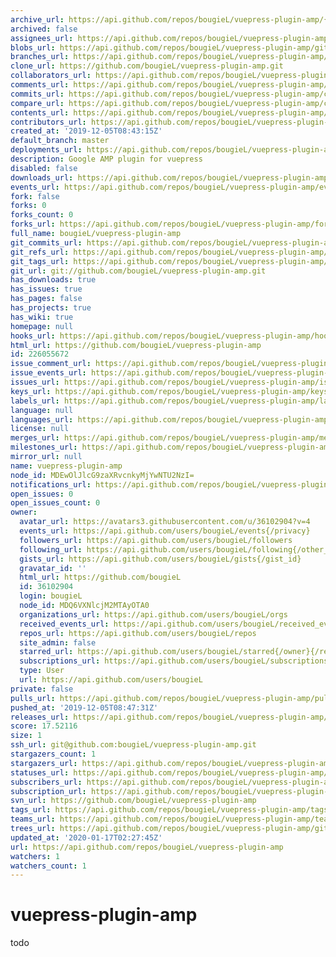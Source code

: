 ```yaml
---
archive_url: https://api.github.com/repos/bougieL/vuepress-plugin-amp/{archive_format}{/ref}
archived: false
assignees_url: https://api.github.com/repos/bougieL/vuepress-plugin-amp/assignees{/user}
blobs_url: https://api.github.com/repos/bougieL/vuepress-plugin-amp/git/blobs{/sha}
branches_url: https://api.github.com/repos/bougieL/vuepress-plugin-amp/branches{/branch}
clone_url: https://github.com/bougieL/vuepress-plugin-amp.git
collaborators_url: https://api.github.com/repos/bougieL/vuepress-plugin-amp/collaborators{/collaborator}
comments_url: https://api.github.com/repos/bougieL/vuepress-plugin-amp/comments{/number}
commits_url: https://api.github.com/repos/bougieL/vuepress-plugin-amp/commits{/sha}
compare_url: https://api.github.com/repos/bougieL/vuepress-plugin-amp/compare/{base}...{head}
contents_url: https://api.github.com/repos/bougieL/vuepress-plugin-amp/contents/{+path}
contributors_url: https://api.github.com/repos/bougieL/vuepress-plugin-amp/contributors
created_at: '2019-12-05T08:43:15Z'
default_branch: master
deployments_url: https://api.github.com/repos/bougieL/vuepress-plugin-amp/deployments
description: Google AMP plugin for vuepress
disabled: false
downloads_url: https://api.github.com/repos/bougieL/vuepress-plugin-amp/downloads
events_url: https://api.github.com/repos/bougieL/vuepress-plugin-amp/events
fork: false
forks: 0
forks_count: 0
forks_url: https://api.github.com/repos/bougieL/vuepress-plugin-amp/forks
full_name: bougieL/vuepress-plugin-amp
git_commits_url: https://api.github.com/repos/bougieL/vuepress-plugin-amp/git/commits{/sha}
git_refs_url: https://api.github.com/repos/bougieL/vuepress-plugin-amp/git/refs{/sha}
git_tags_url: https://api.github.com/repos/bougieL/vuepress-plugin-amp/git/tags{/sha}
git_url: git://github.com/bougieL/vuepress-plugin-amp.git
has_downloads: true
has_issues: true
has_pages: false
has_projects: true
has_wiki: true
homepage: null
hooks_url: https://api.github.com/repos/bougieL/vuepress-plugin-amp/hooks
html_url: https://github.com/bougieL/vuepress-plugin-amp
id: 226055672
issue_comment_url: https://api.github.com/repos/bougieL/vuepress-plugin-amp/issues/comments{/number}
issue_events_url: https://api.github.com/repos/bougieL/vuepress-plugin-amp/issues/events{/number}
issues_url: https://api.github.com/repos/bougieL/vuepress-plugin-amp/issues{/number}
keys_url: https://api.github.com/repos/bougieL/vuepress-plugin-amp/keys{/key_id}
labels_url: https://api.github.com/repos/bougieL/vuepress-plugin-amp/labels{/name}
language: null
languages_url: https://api.github.com/repos/bougieL/vuepress-plugin-amp/languages
license: null
merges_url: https://api.github.com/repos/bougieL/vuepress-plugin-amp/merges
milestones_url: https://api.github.com/repos/bougieL/vuepress-plugin-amp/milestones{/number}
mirror_url: null
name: vuepress-plugin-amp
node_id: MDEwOlJlcG9zaXRvcnkyMjYwNTU2NzI=
notifications_url: https://api.github.com/repos/bougieL/vuepress-plugin-amp/notifications{?since,all,participating}
open_issues: 0
open_issues_count: 0
owner:
  avatar_url: https://avatars3.githubusercontent.com/u/36102904?v=4
  events_url: https://api.github.com/users/bougieL/events{/privacy}
  followers_url: https://api.github.com/users/bougieL/followers
  following_url: https://api.github.com/users/bougieL/following{/other_user}
  gists_url: https://api.github.com/users/bougieL/gists{/gist_id}
  gravatar_id: ''
  html_url: https://github.com/bougieL
  id: 36102904
  login: bougieL
  node_id: MDQ6VXNlcjM2MTAyOTA0
  organizations_url: https://api.github.com/users/bougieL/orgs
  received_events_url: https://api.github.com/users/bougieL/received_events
  repos_url: https://api.github.com/users/bougieL/repos
  site_admin: false
  starred_url: https://api.github.com/users/bougieL/starred{/owner}{/repo}
  subscriptions_url: https://api.github.com/users/bougieL/subscriptions
  type: User
  url: https://api.github.com/users/bougieL
private: false
pulls_url: https://api.github.com/repos/bougieL/vuepress-plugin-amp/pulls{/number}
pushed_at: '2019-12-05T08:47:31Z'
releases_url: https://api.github.com/repos/bougieL/vuepress-plugin-amp/releases{/id}
score: 17.52116
size: 1
ssh_url: git@github.com:bougieL/vuepress-plugin-amp.git
stargazers_count: 1
stargazers_url: https://api.github.com/repos/bougieL/vuepress-plugin-amp/stargazers
statuses_url: https://api.github.com/repos/bougieL/vuepress-plugin-amp/statuses/{sha}
subscribers_url: https://api.github.com/repos/bougieL/vuepress-plugin-amp/subscribers
subscription_url: https://api.github.com/repos/bougieL/vuepress-plugin-amp/subscription
svn_url: https://github.com/bougieL/vuepress-plugin-amp
tags_url: https://api.github.com/repos/bougieL/vuepress-plugin-amp/tags
teams_url: https://api.github.com/repos/bougieL/vuepress-plugin-amp/teams
trees_url: https://api.github.com/repos/bougieL/vuepress-plugin-amp/git/trees{/sha}
updated_at: '2020-01-17T02:27:45Z'
url: https://api.github.com/repos/bougieL/vuepress-plugin-amp
watchers: 1
watchers_count: 1
---
```


# vuepress-plugin-amp

todo